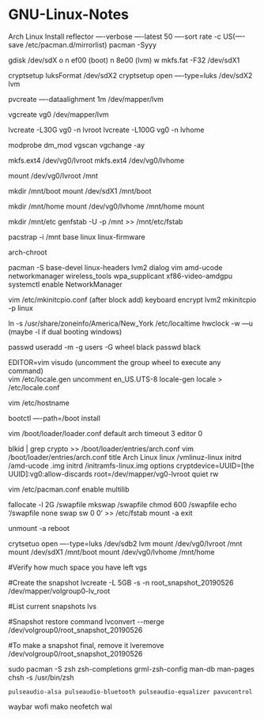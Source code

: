 # GNU-Linux-Notes
Arch Linux Install
reflector —-verbose —-latest 50 —-sort rate -c US(—-save /etc/pacman.d/mirrorlist) 
pacman -Syyy

gdisk /dev/sdX
	o
	n ef00 (boot)
	n 8e00 (lvm)
	w
mkfs.fat -F32 /dev/sdX1


cryptsetup luksFormat /dev/sdX2
cryptsetup open —-type=luks /dev/sdX2 lvm

pvcreate —-dataalighment 1m /dev/mapper/lvm

vgcreate vg0 /dev/mapper/lvm

lvcreate -L30G vg0 -n lvroot
lvcreate -L100G vg0 -n lvhome

modprobe dm_mod
vgscan
vgchange -ay

mkfs.ext4 /dev/vg0/lvroot
mkfs.ext4 /dev/vg0/lvhome

mount /dev/vg0/lvroot /mnt

mkdir /mnt/boot
mount /dev/sdX1 /mnt/boot

mkdir /mnt/home
mount /dev/vg0/lvhome /mnt/home
mount

mkdir /mnt/etc
genfstab -U -p /mnt >> /mnt/etc/fstab

pacstrap -i /mnt base linux linux-firmware

arch-chroot

pacman -S base-devel  linux-headers lvm2 dialog vim 
amd-ucode networkmanager wireless_tools  wpa_supplicant xf86-video-amdgpu	
systemctl enable NetworkManager


vim /etc/mkinitcpio.conf
	(after block add) keyboard encrypt lvm2
mkinitcpio -p linux

ln -s /usr/share/zoneinfo/America/New_York /etc/localtime
hwclock -w —u  (maybe -l if dual booting windows)

passwd
useradd -m -g users -G wheel black
passwd black

EDITOR=vim visudo
	(uncomment the group wheel to execute any command)	
vim /etc/locale.gen
	uncomment en_US.UTS-8
locale-gen
locale > /etc/locale.conf

vim /etc/hostname

bootctl —-path=/boot install

vim /boot/loader/loader.conf
	default arch
	timeout 3
	editor 0

blkid | grep crypto >> /boot/loader/entries/arch.conf
vim /boot/loader/entries/arch.conf
	title Arch Linux
	linux /vmlinuz-linux
	initrd /amd-ucode	.img
	initrd /initramfs-linux.img
	options cryptdevice=UUID=[the UUID]:vg0:allow-discards root=/dev/mapper/vg0-lvroot quiet rw

vim  /etc/pacman.conf 
	enable multilib 

fallocate -l 2G /swapfile
mkswap /swapfile
chmod 600 /swapfile
echo ‘/swapfile none swap sw 0 0’ >> /etc/fstab
mount -a
exit

unmount -a
reboot










crytsetuo open —-type=luks /dev/sdb2 lvm
mount /dev/vg0/lvroot /mnt
mount /dev/sdX1 /mnt/boot
mount /dev/vg0/lvhome /mnt/home




#Verify how much space you have left
vgs

#Create the snapshot
lvcreate -L 5GB -s -n root_snapshot_20190526 /dev/mapper/volgroup0-lv_root

#List current snapshots
 lvs

#Snapshot restore command
lvconvert --merge /dev/volgroup0/root_snapshot_20190526

#To make a snapshot final, remove it
lveremove /dev/volgroup0/root_snapshot_20190526


sudo pacman -S zsh zsh-completions grml-zsh-config man-db man-pages
chsh -s /usr/bin/zsh

	pulseaudio-alsa pulseaudio-bluetooth pulseaudio-equalizer pavucontrol
   
waybar wofi mako neofetch wal



